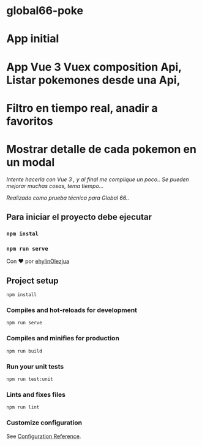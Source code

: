 # global66-poke

# App initial

# App Vue 3 Vuex composition Api, Listar pokemones desde una Api, 
# Filtro en tiempo real, anadir a favoritos
# Mostrar detalle de cada pokemon en un modal

_Intente hacerla con Vue 3 , y al final me complique un poco.._
_Se pueden mejorar muchas cosas, tema tiempo..._

_Realizado como prueba técnica para Global 66.._

## Para iniciar el proyecto debe ejecutar

### `npm instal`

### `npm run serve`

Con ❤️ por [ehylinOlezjua](https://github.com/ehylin)

## Project setup
```
npm install
```

### Compiles and hot-reloads for development
```
npm run serve
```

### Compiles and minifies for production
```
npm run build
```

### Run your unit tests
```
npm run test:unit
```

### Lints and fixes files
```
npm run lint
```

### Customize configuration
See [Configuration Reference](https://cli.vuejs.org/config/).
